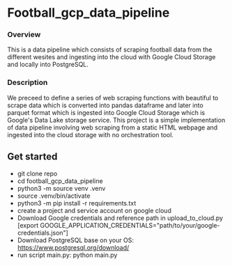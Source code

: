 # Football_gcp_data_pipeline

### Overview
This is a data pipeline which consists of scraping football data from the different wesites and ingesting into the cloud  with Google Cloud Storage and locally into PostgreSQL.

### Description
We preceed to define a series of web scraping functions with beautiful to scrape data which is converted into pandas dataframe and later into parquet format which is ingested into Google Cloud Storage which is Google's Data Lake storage service. This project is a simple implementation of data pipeline involving web scraping from a static HTML webpage and ingested into the cloud storage with no orchestration tool. 

## Get started 
- git clone repo
- cd football_gcp_data_pipeline
- python3 -m source venv .venv
- source .venv/bin/activate
- python3 -m pip install -r requirements.txt
- create a project and service account on google cloud 
- Download Google credentials and reference path in upload_to_cloud.py [export GOOGLE_APPLICATION_CREDENTIALS="path/to/your/google-credentials.json"]
- Download PostgreSQL base on your OS: https://www.postgresql.org/download/
- run script main.py: python main.py

